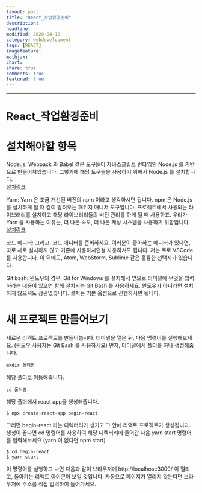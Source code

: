 ```yaml
---
layout: post
title: "React_작업환경준비"
description:
headline:
modified: 2020-04-18
category: webdevelopment
tags: [REACT]
imagefeature:
mathjax:
chart:
share: true
comments: true
featured: true
---
```


---

# React_작업환경준비

# 설치해야할 항목

Node.js: Webpack 과 Babel 같은 도구들이 자바스크립트 런타임인 Node.js 를 기반으로 만들어져있습니다. 그렇기에 해당 도구들을 사용하기 위해서 Node.js 를 설치합니다.  
[설치링크](https://nodejs.org/en/)  

Yarn: Yarn 은 조금 개선된 버전의 npm 이라고 생각하시면 됩니다. npm 은 Node.js 를 설치하게 될 때 같이 딸려오는 패키지 매니저 도구입니다. 프로젝트에서 사용되는 라이브러리를 설치하고 해당 라이브러리들의 버전 관리를 하게 될 때 사용하죠. 우리가 Yarn 을 사용하는 이유는, 더 나은 속도, 더 나은 캐싱 시스템을 사용하기 위함입니다.  
[설치링크](https://classic.yarnpkg.com/en/docs/install#windows-stable)

코드 에디터: 그리고, 코드 에디터를 준비하세요. 여러분이 좋아하는 에디터가 있다면, 따로 새로 설치하지 않고 기존에 사용하시던걸 사용하셔도 됩니다. 저는 주로 VSCode 를 사용합니다. 이 외에도, Atom, WebStorm, Sublime 같은 훌륭한 선택지가 있습니다.  

Git bash: 윈도우의 경우, Git for Windows 를 설치해서 앞으로 터미널에 무엇을 입력하라는 내용이 있으면 함께 설치되는 Git Bash 를 사용하세요. 윈도우가 아니라면 설치하지 않으셔도 상관없습니다. 설치는 기본 옵션으로 진행하시면 됩니다.

# 새 프로젝트 만들어보기

새로운 리액트 프로젝트를 만들어봅시다. 터미널을 열은 뒤, 다음 명령어를 실행해보세요. (윈도우 사용자는 Git Bash 를 사용하세요)
먼저, 터미널에서 폴더를 하나 생성해줍니다.
```
mkdir 폴더명
```
해당 폴더로 이동해줍니다.
```
cd 폴더명
```
해당 폴더에서 react app을 생성해줍니다.
```
$ npx create-react-app begin-react
```
그러면 begin-react 라는 디렉터리가 생기고 그 안에 리액트 프로젝트가 생성됩니다. 생성이 끝나면 cd 명령어를 사용하여 해당 디렉터리에 들어간 다음 yarn start 명령어를 입력해보세요 (yarn 이 없다면 npm start).
```
$ cd begin-react
$ yarn start
```
이 명령어를 실행하고 나면 다음과 같이 브라우저에 http://localhost:3000/ 이 열리고, 돌아가는 리액트 아이콘이 보일 것입니다. 자동으로 페이지가 열리지 않는다면 브라우저에 주소를 직접 입력하여 들어가세요.


